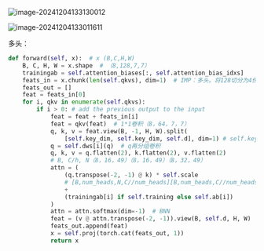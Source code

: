 ![image-20241204133130012](C:/Users/HUAWEI/AppData/Roaming/Typora/typora-user-images/image-20241204133130012.png)

![image-20241204133011611](C:/Users/HUAWEI/AppData/Roaming/Typora/typora-user-images/image-20241204133011611.png)

多头：

```py
def forward(self, x):  # x (B,C,H,W)
    B, C, H, W = x.shape  # （8,128,7,7）
    trainingab = self.attention_biases[:, self.attention_bias_idxs]
    feats_in = x.chunk(len(self.qkvs), dim=1)  # IMP：多头。将128切分为4份，每份32个通道.4*（8，32，7，7）
    feats_out = []
    feat = feats_in[0]
    for i, qkv in enumerate(self.qkvs):
        if i > 0: # add the previous output to the input
            feat = feat + feats_in[i]
            feat = qkv(feat)  # 1*1卷积（8，64，7，7）
            q, k, v = feat.view(B, -1, H, W).split(
                [self.key_dim, self.key_dim, self.d], dim=1) # self.key_dim=16，self.d=32
            q = self.dws[i](q)  # q再分组卷积
            q, k, v = q.flatten(2), k.flatten(2), v.flatten(2) 
            # B, C/h, N（8，16，49）（8，16，49）（8，32，49）
            attn = (
                (q.transpose(-2, -1) @ k) * self.scale  
                # [B,num_heads,N,C//num_heads][B,num_heads,C//num_heads,N]=[B,num_heads,N,N]
                +
                (trainingab[i] if self.training else self.ab[i])
            )
            attn = attn.softmax(dim=-1)  # BNN
            feat = (v @ attn.transpose(-2, -1)).view(B, self.d, H, W)  # BCHW
            feats_out.append(feat)
            x = self.proj(torch.cat(feats_out, 1))
            return x
```

